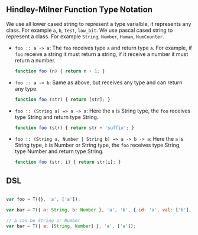 ## Hindley-Milner Function Type Notation

We use all lower cased string to represent a type varialble, it represents any class. For example `a`, `b`, `test`, `low_bit`.
We use pascal cased string to represent a class. For example `String`, `Number`, `Human`, `NumCounter`.


- `foo :: a -> a`: The `foo` receives type `a` and return type `a`. For example, if `foo` receive a string it must return a string, if it receive a number it must return a number.

  ```js
  function foo (n) { return n + 1; }
  ```

- `foo :: a -> b`: Same as above, but receives any type and can return any type.

  ```js
  function foo (str) { return [str]; }
  ```

- `foo :: (String a) => a -> a`: Here the `a` is String type, the `foo` receives type String and return type String.

  ```js
  function foo (str) { return str + 'suffix'; }
  ```

- `foo :: (String a, Number | String b) => a -> b -> a`: Here the `a` is String type, `b` is Number or String type, the `foo` receives type String, type Number and return type String.

  ```js
  function foo (str, i) { return str[i]; }
  ```


## DSL

```js

var foo = T({}, 'a', ['a']);

var bar = T({ a: String, b: Number }, 'a', 'b', { id: 'a', val: ['b'], foo: foo });

// a can be String or Number
var bar = T({ a: [String, Number] }, 'a', ['a']);

```

